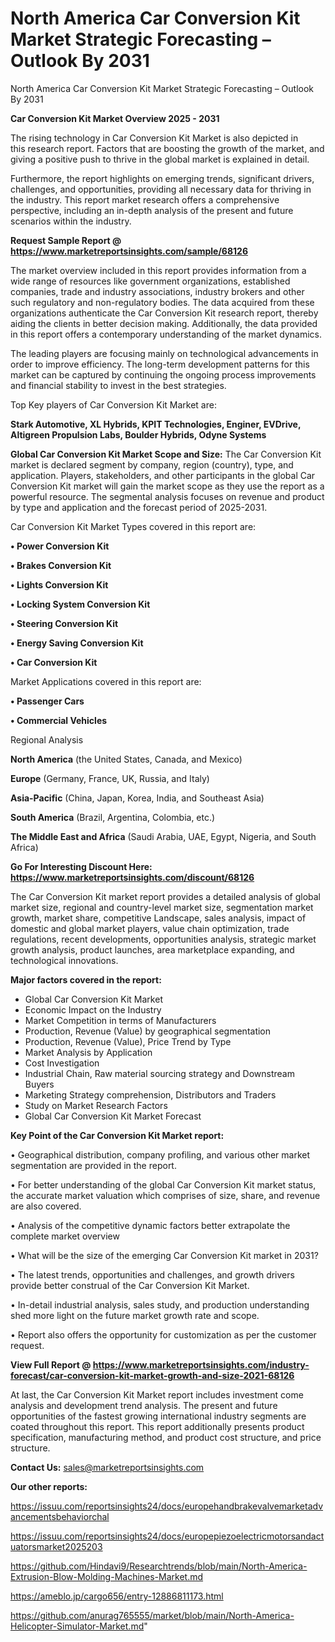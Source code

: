 # North America Car Conversion Kit Market Strategic Forecasting – Outlook By 2031
North America Car Conversion Kit Market Strategic Forecasting – Outlook By 2031

<Strong> Car Conversion Kit Market Overview 2025 - 2031</strong>

The rising technology in Car Conversion Kit Market is also depicted in this research report. Factors that are boosting the growth of the market, and giving a positive push to thrive in the global market is explained in detail.

Furthermore, the report highlights on emerging trends, significant drivers, challenges, and opportunities, providing all necessary data for thriving in the industry. This report market research offers a comprehensive perspective, including an in-depth analysis of the present and future scenarios within the industry.

<strong>Request Sample Report @ <a href=https://www.marketreportsinsights.com/sample/68126>https://www.marketreportsinsights.com/sample/68126</a></strong>

The market overview included in this report provides information from a wide range of resources like government organizations, established companies, trade and industry associations, industry brokers and other such regulatory and non-regulatory bodies. The data acquired from these organizations authenticate the Car Conversion Kit research report, thereby aiding the clients in better decision making. Additionally, the data provided in this report offers a contemporary understanding of the market dynamics.

The leading players are focusing mainly on technological advancements in order to improve efficiency. The long-term development patterns for this market can be captured by continuing the ongoing process improvements and financial stability to invest in the best strategies.

Top Key players of Car Conversion Kit Market are:

<strong>Stark Automotive, XL Hybrids, KPIT Technologies, Enginer, EVDrive, Altigreen Propulsion Labs, Boulder Hybrids, Odyne Systems</strong>

<strong><b>Global Car Conversion Kit Market Scope and Size:</b></strong>
The Car Conversion Kit market is declared segment by company, region (country), type, and application. Players, stakeholders, and other participants in the global Car Conversion Kit market will gain the market scope as they use the report as a powerful resource. The segmental analysis focuses on revenue and product by type and application and the forecast period of 2025-2031.

Car Conversion Kit Market Types covered in this report are:

<strong>• Power Conversion Kit

• Brakes Conversion Kit

• Lights Conversion Kit

• Locking System Conversion Kit

• Steering Conversion Kit

• Energy Saving Conversion Kit

• Car Conversion Kit</strong>

Market Applications covered in this report are:

<strong>• Passenger Cars

• Commercial Vehicles</strong> 

Regional Analysis

<strong>North America</strong> (the United States, Canada, and Mexico)

<strong>Europe</strong> (Germany, France, UK, Russia, and Italy)

<strong>Asia-Pacific</strong> (China, Japan, Korea, India, and Southeast Asia)

<strong>South America</strong> (Brazil, Argentina, Colombia, etc.)

<strong>The Middle East and Africa</strong> (Saudi Arabia, UAE, Egypt, Nigeria, and South Africa)

<strong>Go For Interesting Discount Here: <a href=https://www.marketreportsinsights.com/discount/68126>https://www.marketreportsinsights.com/discount/68126</a></strong>

The Car Conversion Kit market report provides a detailed analysis of global market size, regional and country-level market size, segmentation market growth, market share, competitive Landscape, sales analysis, impact of domestic and global market players, value chain optimization, trade regulations, recent developments, opportunities analysis, strategic market growth analysis, product launches, area marketplace expanding, and technological innovations.

<strong><b>Major factors covered in the report:</b></strong>
<ul>
  <li>Global Car Conversion Kit Market </li>
  <li>Economic Impact on the Industry</li>
  <li>Market Competition in terms of Manufacturers</li>
  <li>Production, Revenue (Value) by geographical segmentation</li>
  <li>Production, Revenue (Value), Price Trend by Type</li>
  <li>Market Analysis by Application</li>
  <li>Cost Investigation</li>
  <li>Industrial Chain, Raw material sourcing strategy and Downstream Buyers</li>
  <li>Marketing Strategy comprehension, Distributors and Traders</li>
  <li>Study on Market Research Factors</li>
  <li>Global Car Conversion Kit Market Forecast</li>
</ul>

<strong><b>Key Point of the Car Conversion Kit Market report:</b></strong>

• Geographical distribution, company profiling, and various other market segmentation are provided in the report.

• For better understanding of the global Car Conversion Kit market status, the accurate market valuation which comprises of size, share, and revenue are also covered.

• Analysis of the competitive dynamic factors better extrapolate the complete market overview

• What will be the size of the emerging Car Conversion Kit market in 2031?

• The latest trends, opportunities and challenges, and growth drivers provide better construal of the Car Conversion Kit Market.

• In-detail industrial analysis, sales study, and production understanding shed more light on the future market growth rate and scope.

• Report also offers the opportunity for customization as per the customer request.

<strong><b>View Full Report @ <a href=https://www.marketreportsinsights.com/industry-forecast/car-conversion-kit-market-growth-and-size-2021-68126>https://www.marketreportsinsights.com/industry-forecast/car-conversion-kit-market-growth-and-size-2021-68126</a></b></strong>


At last, the Car Conversion Kit Market report includes investment come analysis and development trend analysis. The present and future opportunities of the fastest growing international industry segments are coated throughout this report. This report additionally presents product specification, manufacturing method, and product cost structure, and price structure.

<strong>Contact Us:</strong>
sales@marketreportsinsights.com

<strong>Our other reports:</strong>

<a href=https://issuu.com/reportsinsights24/docs/europehandbrakevalvemarketadvancementsbehaviorchal>https://issuu.com/reportsinsights24/docs/europehandbrakevalvemarketadvancementsbehaviorchal</a>

<a href=https://issuu.com/reportsinsights24/docs/europepiezoelectricmotorsandactuatorsmarket2025203>https://issuu.com/reportsinsights24/docs/europepiezoelectricmotorsandactuatorsmarket2025203</a>

<a href=https://github.com/Hindavi9/Researchtrends/blob/main/North-America-Extrusion-Blow-Molding-Machines-Market.md>https://github.com/Hindavi9/Researchtrends/blob/main/North-America-Extrusion-Blow-Molding-Machines-Market.md</a>

<a href=https://ameblo.jp/cargo656/entry-12886811173.html>https://ameblo.jp/cargo656/entry-12886811173.html</a>

<a href=https://github.com/anurag765555/market/blob/main/North-America-Helicopter-Simulator-Market.md>https://github.com/anurag765555/market/blob/main/North-America-Helicopter-Simulator-Market.md</a>"
